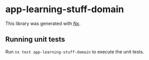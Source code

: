 # app-learning-stuff-domain

This library was generated with [Nx](https://nx.dev).

## Running unit tests

Run `nx test app-learning-stuff-domain` to execute the unit tests.
